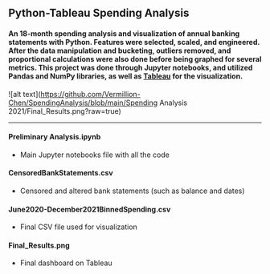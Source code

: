 ## Python-Tableau Spending Analysis
#### An 18-month spending analysis and visualization of annual banking statements with Python. Features were selected, scaled, and engineered. After the data manipulation and bucketing, outliers removed, and proportional calculations were also done before being graphed for several metrics. This project was done through Jupyter notebooks, and utilized Pandas and NumPy libraries, as well as [Tableau](https://public.tableau.com/app/profile/victor.chen1615/viz/18-monthSpendingAnalysis/SpendingbyCategory?publish=yes) for the visualization.
![alt text](https://github.com/Vermillion-Chen/SpendingAnalysis/blob/main/Spending Analysis 2021/Final_Results.png?raw=true)

---
#### Preliminary Analysis.ipynb
- Main Jupyter notebooks file with all the code
#### CensoredBankStatements.csv
- Censored and altered bank statements (such as balance and dates)
#### June2020-December2021BinnedSpending.csv
- Final CSV file used for visualization
#### Final_Results.png
- Final dashboard on Tableau
